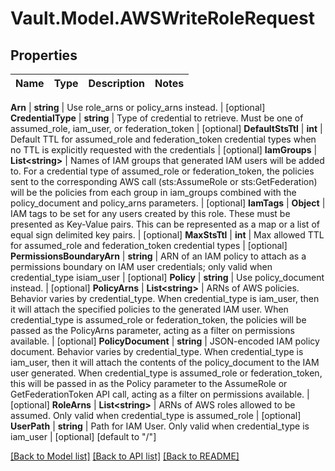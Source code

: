 # Vault.Model.AWSWriteRoleRequest

## Properties

Name | Type | Description | Notes
------------ | ------------- | ------------- | -------------

**Arn** | **string** | Use role_arns or policy_arns instead. | [optional] **CredentialType** | **string** | Type of credential to retrieve. Must be one of assumed_role, iam_user, or federation_token | [optional] **DefaultStsTtl** | **int** | Default TTL for assumed_role and federation_token credential types when no TTL is explicitly requested with the credentials | [optional] **IamGroups** | **List&lt;string&gt;** | Names of IAM groups that generated IAM users will be added to. For a credential type of assumed_role or federation_token, the policies sent to the corresponding AWS call (sts:AssumeRole or sts:GetFederation) will be the policies from each group in iam_groups combined with the policy_document and policy_arns parameters. | [optional] **IamTags** | **Object** | IAM tags to be set for any users created by this role. These must be presented as Key-Value pairs. This can be represented as a map or a list of equal sign delimited key pairs. | [optional] **MaxStsTtl** | **int** | Max allowed TTL for assumed_role and federation_token credential types | [optional] **PermissionsBoundaryArn** | **string** | ARN of an IAM policy to attach as a permissions boundary on IAM user credentials; only valid when credential_type isiam_user | [optional] **Policy** | **string** | Use policy_document instead. | [optional] **PolicyArns** | **List&lt;string&gt;** | ARNs of AWS policies. Behavior varies by credential_type. When credential_type is iam_user, then it will attach the specified policies to the generated IAM user. When credential_type is assumed_role or federation_token, the policies will be passed as the PolicyArns parameter, acting as a filter on permissions available. | [optional] **PolicyDocument** | **string** | JSON-encoded IAM policy document. Behavior varies by credential_type. When credential_type is iam_user, then it will attach the contents of the policy_document to the IAM user generated. When credential_type is assumed_role or federation_token, this will be passed in as the Policy parameter to the AssumeRole or GetFederationToken API call, acting as a filter on permissions available. | [optional] **RoleArns** | **List&lt;string&gt;** | ARNs of AWS roles allowed to be assumed. Only valid when credential_type is assumed_role | [optional] **UserPath** | **string** | Path for IAM User. Only valid when credential_type is iam_user | [optional] [default to "/"]

[[Back to Model list]](../README.md#documentation-for-models) [[Back to API list]](../README.md#documentation-for-api-endpoints) [[Back to README]](../README.md)


